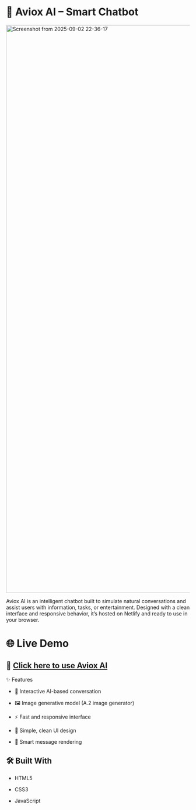 # 🤖 Aviox AI – Smart Chatbot

<img width="3070" height="1550" alt="Screenshot from 2025-09-02 22-36-17" src="https://github.com/user-attachments/assets/6010118b-328d-47c0-b042-655ba8837591" />

Aviox AI is an intelligent chatbot built to simulate natural conversations and assist users with information, tasks, or entertainment. Designed with a clean interface and responsive behavior, it’s hosted on Netlify and ready to use in your browser.

# 🌐 Live Demo

## 🔗 [Click here to use Aviox AI](https://aviox.netlify.app/)

 ✨ Features

 - 🧠 Interactive AI-based conversation

 - 🖼️ Image generative model (A.2 image generator)

 - ⚡ Fast and responsive interface

 - 🎨 Simple, clean UI design

 - 💬 Smart message rendering

## 🛠️ Built With

 - HTML5

 - CSS3

 - JavaScript
